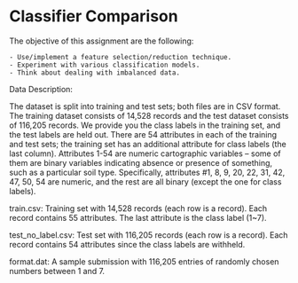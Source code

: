 # Classifier Comparison
The objective of this assignment are the following: 

    - Use/implement a feature selection/reduction technique.
    - Experiment with various classification models.
    - Think about dealing with imbalanced data. 
    
Data Description:

The dataset is split into training and test sets; both files are in CSV format. The training dataset consists of 14,528 records and the test dataset consists of 116,205 records. We provide you the class labels in the training set, and the test labels are held out. There are 54 attributes in each of the training and test sets; the training set has an additional attribute for class labels (the last column). Attributes 1-54 are numeric cartographic variables – some of them are binary variables indicating absence or presence of something, such as a particular soil type. Specifically, attributes #1, 8, 9, 20, 22, 31, 42, 47, 50, 54 are numeric, and the rest are all binary (except the one for class labels).

train.csv: Training set with 14,528 records (each row is a record). Each record contains 55 attributes. The last attribute is the class label (1~7).

test_no_label.csv: Test set with 116,205 records (each row is a record). Each record contains 54 attributes since the class labels are withheld.

format.dat: A sample submission with 116,205 entries of randomly chosen numbers between 1 and 7. 
